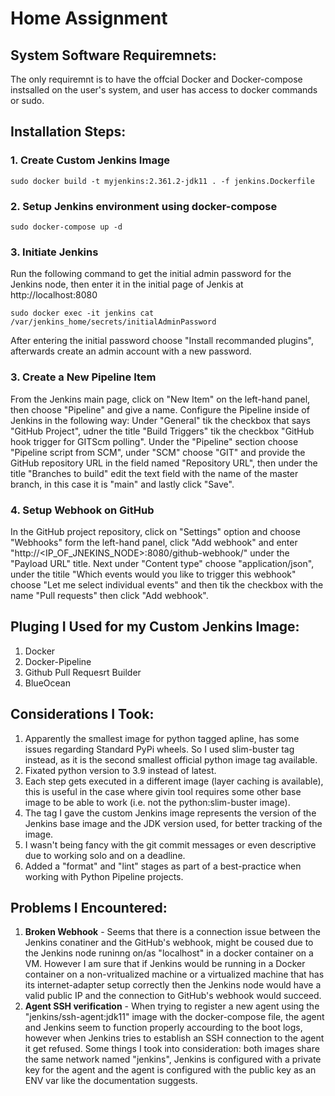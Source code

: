 # Home Assignment

## System Software Requiremnets:
The only requiremnt is to have the offcial Docker and Docker-compose instsalled on the user's system, and user has access to docker commands or sudo.

## Installation Steps:

### 1. Create Custom Jenkins Image
`sudo docker build -t myjenkins:2.361.2-jdk11 . -f jenkins.Dockerfile`

### 2. Setup Jenkins environment using docker-compose
`sudo docker-compose up -d`

### 3. Initiate Jenkins
Run the following command to get the initial admin password for the Jenkins node, then enter it in the initial page of Jenkis at http://localhost:8080

`sudo docker exec -it jenkins cat /var/jenkins_home/secrets/initialAdminPassword`

After entering the initial password choose "Install recommanded plugins", afterwards create an admin account with a new password.

### 3. Create a New Pipeline Item
From the Jenkins main page, click on "New Item" on the left-hand panel, then choose "Pipeline" and give a name.
Configure the Pipeline inside of Jenkins in the following way: Under "General" tik the checkbox that says "GitHub Project", udner the title "Build Triggers" tik the checkbox "GitHub hook trigger for GITScm polling".
Under the "Pipeline" section choose "Pipeline script from SCM", under "SCM" choose "GIT" and provide the GitHub repository URL in the field named "Repository URL", then under the title "Branches to build" edit the text field with the name of the master branch, in this case it is "main" and lastly click "Save".

### 4. Setup Webhook on GitHub
In the GitHub project repository, click on "Settings" option and choose "Webhooks" form the left-hand panel, click "Add webhook" and enter "http://<IP_OF_JNEKINS_NODE>:8080/github-webhook/" under the "Payload URL" title.
Next under "Content type" choose "application/json", under the titile "Which events would you like to trigger this webhook" choose "Let me select individual events" and then tik the checkbox with the name "Pull requests" then click "Add webhook".

## Pluging I Used for my Custom Jenkins Image:
1. Docker
2. Docker-Pipeline
3. Github Pull Requesrt Builder
4. BlueOcean

## Considerations I Took:
1. Apparently the smallest image for python tagged apline, has some issues regarding Standard PyPi wheels. So I used slim-buster tag instead, as it is the second smallest official python image tag available.
2. Fixated python version to 3.9 instead of latest.
3. Each step gets executed in a different image (layer caching is available), this is useful in the case where givin tool requires some other base image to be able to work (i.e. not the python:slim-buster image).
4. The tag I gave the custom Jenkins image represents the version of the Jenkins base image and the JDK version used, for better tracking of the image.
5. I wasn't being fancy with the git commit messages or even descriptive due to working solo and on a deadline.
6. Added a "format" and "lint" stages as part of a best-practice when working with Python Pipeline projects.

## Problems I Encountered:
1. **Broken Webhook** - Seems that there is a connection issue between the Jenkins conatiner and the GitHub's webhook, might be coused due to the Jenkins node runinng on/as "localhost" in a docker container on a VM. However I am sure that if Jenkins would be running in a Docker container on a non-vritualized machine or a virtualized machine that has its internet-adapter setup correctly then the Jenkins node would have a valid public IP and the connection to GitHub's webhook would succeed.
2. **Agent SSH verification** - When trying to register a new agent using the "jenkins/ssh-agent:jdk11" image with the docker-compose file, the agent and Jenkins seem to function properly accourding to the boot logs, however when Jenkins tries to establish an SSH connection to the agent it get refused. Some things I took into consideration: both images share the same network named "jenkins", Jenkins is configured with a private key for the agent and the agent is configured with the public key as an ENV var like the documentation suggests.